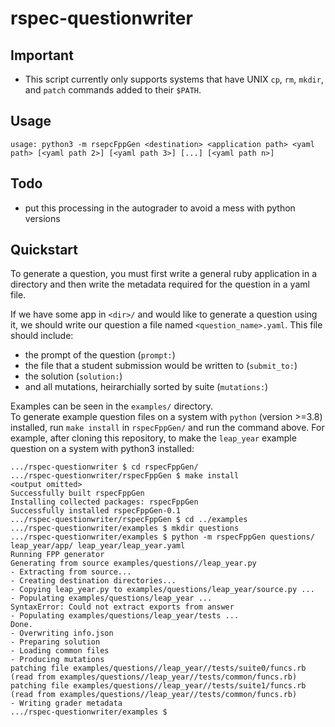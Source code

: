 # rspec-questionwriter

## Important

- This script currently only supports systems that have UNIX `cp`, `rm`, `mkdir`, and `patch` commands added to their `$PATH`.

## Usage
```
usage: python3 -m rsepcFppGen <destination> <application path> <yaml path> [<yaml path 2>] [<yaml path 3>] [...] [<yaml path n>]
```

## Todo
- put this processing in the autograder to avoid a mess with python versions


## Quickstart

To generate a question, you must first write a general ruby application in a directory and then write the metadata required for the question in a yaml file.

If we have some app in `<dir>/` and would like to generate a question using it, we should write our question a file named `<question_name>.yaml`.
This file should include:
- the prompt of the question (`prompt:`)
- the file that a student submission would be written to (`submit_to:`)
- the solution (`solution:`)
- and all mutations, heirarchially sorted by suite (`mutations:`)

Examples can be seen in the `examples/` directory.  
To generate example question files on a system with `python` (version >=3.8) installed, run `make install` in `rspecFppGen/` and run the command above. For example, after cloning this repository, to make the `leap_year` example question on a system with python3 installed:
```
.../rspec-questionwriter $ cd rspecFppGen/
.../rspec-questionwriter/rspecFppGen $ make install
<output omitted>
Successfully built rspecFppGen
Installing collected packages: rspecFppGen
Successfully installed rspecFppGen-0.1
.../rspec-questionwriter/rspecFppGen $ cd ../examples
.../rspec-questionwriter/examples $ mkdir questions
.../rspec-questionwriter/examples $ python -m rspecFppGen questions/ leap_year/app/ leap_year/leap_year.yaml
Running FPP generator
Generating from source examples/questions//leap_year.py
- Extracting from source...
- Creating destination directories...
- Copying leap_year.py to examples/questions/leap_year/source.py ...
- Populating examples/questions/leap_year ...
SyntaxError: Could not extract exports from answer
- Populating examples/questions/leap_year/tests ...
Done.
- Overwriting info.json
- Preparing solution
- Loading common files
- Producing mutations
patching file examples/questions//leap_year//tests/suite0/funcs.rb (read from examples/questions//leap_year//tests/common/funcs.rb)
patching file examples/questions//leap_year//tests/suite1/funcs.rb (read from examples/questions//leap_year//tests/common/funcs.rb)
- Writing grader metadata
.../rspec-questionwriter/examples $ 
```
